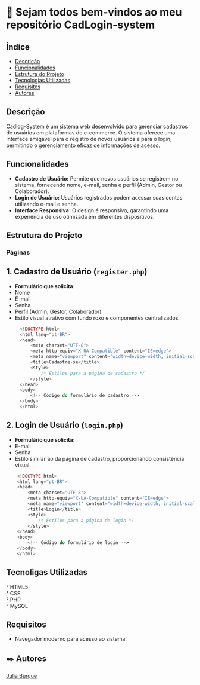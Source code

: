 # 🚀 Sejam todos bem-vindos ao meu repositório CadLogin-system

## Índice
   - [Descrição](#descri%C3%A7%C3%A3o)
   - [Funcionalidades](#funcionalidades)
   - [Estrutura do Projeto](#estrutura-do-projeto)
   - [Tecnologias Utilizadas](#tecnoligas-utilizadas)
   - [Requisitos](#requisitos)
   - [Autores](#autores)
 
 ## Descrição

Cadlog-System é um sistema web desenvolvido para gerenciar cadastros de usuários em plataformas de e-commerce. O sistema oferece uma interface amigável para o registro de novos usuários e para o login, permitindo o gerenciamento eficaz de informações de acesso.

 ## Funcionalidades

   - **Cadastro de Usuário:** Permite que novos usuários se registrem no sistema, fornecendo nome, e-mail, senha e  perfil (Admin, Gestor ou Colaborador).
   - **Login de Usuário:** Usuários registrados podem acessar suas contas utilizando e-mail e senha.
   - **Interface Responsiva:** O design é responsivo, garantindo uma experiência de uso otimizada em diferentes dispositivos.

 ## Estrutura do Projeto

 ### Páginas

 ## 1. **Cadastro de Usuário** (`register.php`)

   - **Formulário que solicita:**
   - Nome
   - E-mail
   - Senha
   - Perfil (Admin, Gestor, Colaborador)
   - Estilo visual atrativo com fundo roxo e componentes centralizados.
    
   ```php 
        <!DOCTYPE html>
        <html lang="pt-BR">
        <head>
            <meta charset="UTF-8">
            <meta http-equiv="X-UA-Compatible" content="IE=edge">
            <meta name="viewport" content="width=device-width, initial-scale=1.0">
            <title>Cadastre-se</title>
            <style>
                /* Estilos para a página de cadastro */
            </style>
        </head>
        <body>
            <!-- Código do formulário de cadastro -->
        </body>
        </html>
 ```
  ## 2. **Login de Usuário** (`login.php`)
   
   - **Formulário que solicita:**
   - E-mail
   - Senha
   - Estilo similar ao da página de cadastro, proporcionando consistência visual.

```php
    <!DOCTYPE html>
    <html lang="pt-BR">
    <head>
        <meta charset="UTF-8">
        <meta http-equiv="X-UA-Compatible" content="IE=edge">
        <meta name="viewport" content="width=device-width, initial-scale=1.0">
        <title>Login</title>
        <style>
            /* Estilos para a página de login */
        </style>
    </head>
    <body>
        <!-- Código do formulário de login -->
    </body>
    </html>
````
 ## Tecnoligas Utilizadas
 
   ° HTML5    
   ° CSS   
   ° PHP   
   ° MySQL

 ## Requisitos 

 - Navegador moderno para acesso ao sistema.

## ✒️ Autores

[Julia Burque](https://github.com/juliaburque/cadlog-system) 

